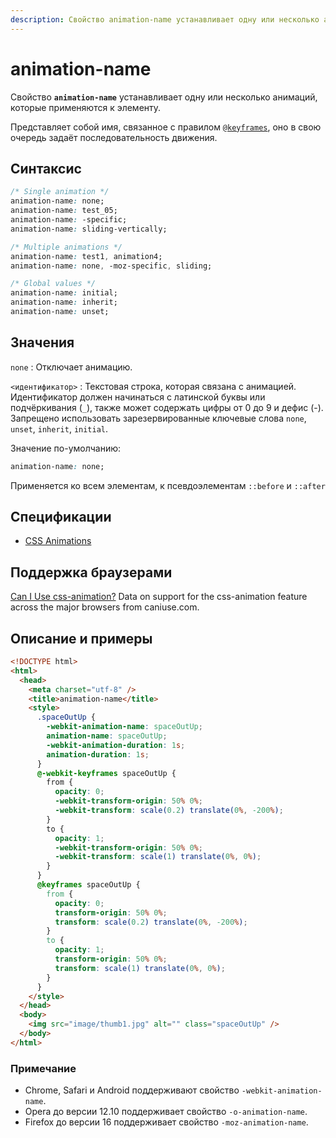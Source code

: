```yaml
---
description: Свойство animation-name устанавливает одну или несколько анимаций, которые применяются к элементу
---
```


# animation-name

Свойство **`animation-name`** устанавливает одну или несколько анимаций, которые применяются к элементу.

Представляет собой имя, связанное с правилом [`@keyframes`](@keyframes.md), оно в свою очередь задаёт последовательность движения.

## Синтаксис

```css
/* Single animation */
animation-name: none;
animation-name: test_05;
animation-name: -specific;
animation-name: sliding-vertically;

/* Multiple animations */
animation-name: test1, animation4;
animation-name: none, -moz-specific, sliding;

/* Global values */
animation-name: initial;
animation-name: inherit;
animation-name: unset;
```

## Значения

`none`
: Отключает анимацию.

`<идентификатор>`
: Текстовая строка, которая связана с анимацией. Идентификатор должен начинаться с латинской буквы или подчёркивания (`_`), также может содержать цифры от 0 до 9 и дефис (-). Запрещено использовать зарезервированные ключевые слова `none`, `unset`, `inherit`, `initial`.

Значение по-умолчанию:

```css
animation-name: none;
```

Применяется ко всем элементам, к псевдоэлементам `::before` и `::after`

## Спецификации

- [CSS Animations](http://dev.w3.org/csswg/css-animations/#animation-name)

## Поддержка браузерами

<p class="ciu_embed" data-feature="css-animation" data-periods="future_1,current,past_1,past_2">
  <a href="http://caniuse.com/#feat=css-animation">Can I Use css-animation?</a> Data on support for the css-animation feature across the major browsers from caniuse.com.
</p>

## Описание и примеры

```html
<!DOCTYPE html>
<html>
  <head>
    <meta charset="utf-8" />
    <title>animation-name</title>
    <style>
      .spaceOutUp {
        -webkit-animation-name: spaceOutUp;
        animation-name: spaceOutUp;
        -webkit-animation-duration: 1s;
        animation-duration: 1s;
      }
      @-webkit-keyframes spaceOutUp {
        from {
          opacity: 0;
          -webkit-transform-origin: 50% 0%;
          -webkit-transform: scale(0.2) translate(0%, -200%);
        }
        to {
          opacity: 1;
          -webkit-transform-origin: 50% 0%;
          -webkit-transform: scale(1) translate(0%, 0%);
        }
      }
      @keyframes spaceOutUp {
        from {
          opacity: 0;
          transform-origin: 50% 0%;
          transform: scale(0.2) translate(0%, -200%);
        }
        to {
          opacity: 1;
          transform-origin: 50% 0%;
          transform: scale(1) translate(0%, 0%);
        }
      }
    </style>
  </head>
  <body>
    <img src="image/thumb1.jpg" alt="" class="spaceOutUp" />
  </body>
</html>
```

### Примечание

- Chrome, Safari и Android поддерживают свойство `-webkit-animation-name`.
- Opera до версии 12.10 поддерживает свойство `-o-animation-name`.
- Firefox до версии 16 поддерживает свойство `-moz-animation-name`.
